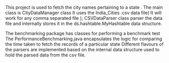 This project is used to fetch the city names pertaining to a state .
The main class is CityDataManager class
It uses the India_Cities .csv data file( It will work for any comma separated file );
CSVDataParser class  parser the data file and internally stores it in the ds.hashtable.MyHashtable  data structure.

The benchmarking package has classes for performing a benchmark test 
The  PerformanceBenchmarking.java encapsulates the logic for comparing the time taken to fetch the records of a particular state
Different flavours of the parsers are implemented based on the internal data structure used to hold the parsed data from the csv file.
